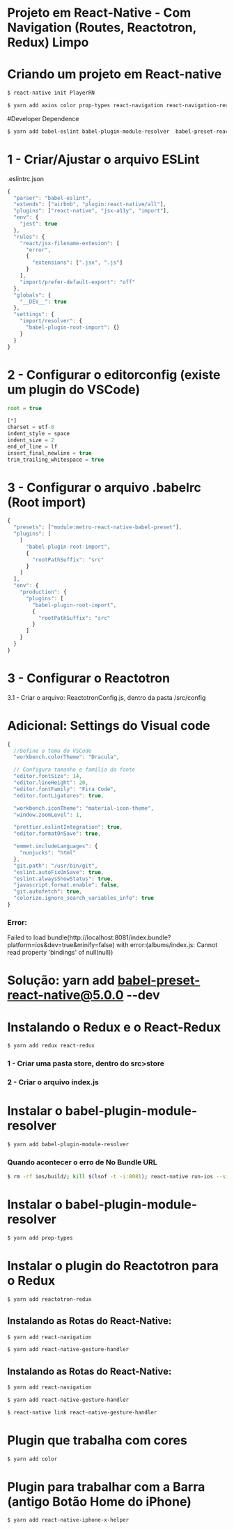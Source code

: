 # Projeto em React-Native - Com Navigation (Routes, Reactotron, Redux) Limpo

# Criando um projeto em React-native

```sh
$ react-native init PlayerRN
```

```sh
$ yarn add axios color prop-types react-navigation react-navigation-redux-helpers react-redux  reactotron-react-native reactotron-redux reactotron-redux-saga redux redux-saga
```

#Developer Dependence

```sh
$ yarn add babel-eslint babel-plugin-module-resolver  babel-preset-react-native  eslint eslint-config-airbnb eslint-import-resolver-babel-module  eslint-plugin-import eslint-plugin-jsx-a11y eslint-plugin-react eslint-plugin-react-native  -Dev
```

# 1 - Criar/Ajustar o arquivo ESLint

.eslintrc.json

```js
{
  "parser": "babel-eslint",
  "extends": ["airbnb", "plugin:react-native/all"],
  "plugins": ["react-native", "jsx-a11y", "import"],
  "env": {
    "jest": true
  },
  "rules": {
    "react/jsx-filename-extesion": [
      "error",
      {
        "extensions": [".jsx", ".js"]
      }
    ],
    "import/prefer-default-export": "off"
  },
  "globals": {
    "__DEV__": true
  },
  "settings": {
    "import/resolver": {
      "babel-plugin-root-import": {}
    }
  }
}

```

# 2 - Configurar o editorconfig (existe um plugin do VSCode)

```js
root = true

[*]
charset = utf-8
indent_style = space
indent_size = 2
end_of_line = lf
insert_final_newline = true
trim_trailing_whitespace = true
```

# 3 - Configurar o arquivo .babelrc (Root import)

```js
{
  "presets": ["module:metro-react-native-babel-preset"],
  "plugins": [
    [
      "babel-plugin-root-import",
      {
        "rootPathSuffix": "src"
      }
    ]
  ],
  "env": {
    "production": {
      "plugins": [
        "babel-plugin-root-import",
        {
          "rootPathSuffix": "src"
        }
      ]
    }
  }
}

```

# 3 - Configurar o Reactotron

3.1 - Criar o arquivo: ReactotronConfig.js, dentro da pasta /src/config

# Adicional: Settings do Visual code

```js
{
  //Define o tema do VSCode
  "workbench.colorTheme": "Dracula",

  // Configura tamanho e família da fonte
  "editor.fontSize": 14,
  "editor.lineHeight": 20,
  "editor.fontFamily": "Fira Code",
  "editor.fontLigatures": true,

  "workbench.iconTheme": "material-icon-theme",
  "window.zoomLevel": 1,

  "prettier.eslintIntegration": true,
  "editor.formatOnSave": true,

  "emmet.includeLanguages": {
    "nunjucks": "html"
  },
  "git.path": "/usr/bin/git",
  "eslint.autoFixOnSave": true,
  "eslint.alwaysShowStatus": true,
  "javascript.format.enable": false,
  "git.autofetch": true,
  "colorize.ignore_search_variables_info": true
}

```

### Error:

Failed to load bundle(http://localhost:8081/index.bundle?
platform=ios&dev=true&minify=false)
with error:(albums/index.js:
Cannot read property 'bindings' of null(null))

# Solução: yarn add babel-preset-react-native@5.0.0 --dev

# Instalando o Redux e o React-Redux

```sh
$ yarn add redux react-redux
```

### 1 - Criar uma pasta store, dentro do src>store

### 2 - Criar o arquivo index.js

# Instalar o babel-plugin-module-resolver

```sh
$ yarn add babel-plugin-module-resolver
```

### Quando acontecer o erro de No Bundle URL

```sh
$ rm -rf ios/build/; kill $(lsof -t -i:8081); react-native run-ios --simulator "iPhone XS Max"
```

# Instalar o babel-plugin-module-resolver

```sh
$ yarn add prop-types
```

# Instalar o plugin do Reactotron para o Redux

```sh
$ yarn add reactotron-redux
```

## Instalando as Rotas do React-Native:

```sh
$ yarn add react-navigation
```

```sh
$ yarn add react-native-gesture-handler
```

## Instalando as Rotas do React-Native:

```sh
$ yarn add react-navigation
```

```sh
$ yarn add react-native-gesture-handler
```

```sh
$ react-native link react-native-gesture-handler
```

# Plugin que trabalha com cores

```sh
$ yarn add color
```

# Plugin para trabalhar com a Barra (antigo Botão Home do iPhone)

```sh
$ yarn add react-native-iphone-x-helper
```
